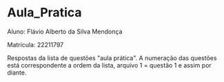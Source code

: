 # Aula_Pratica
Aluno: Flávio Alberto da Silva Mendonça




Matrícula: 22211797




Respostas da lista de questões "aula prática".
A numeração das questões está correspondente a ordem da lista, arquivo 1 = questão 1 e assim por diante.


